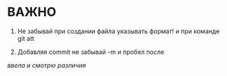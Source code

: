 # ВАЖНО 

1. Не забывай при создании файла указывать формат! и при команде git att

2. Добавляя commit не забывай -m и пробел после 

*ввела и смотрю различия*


